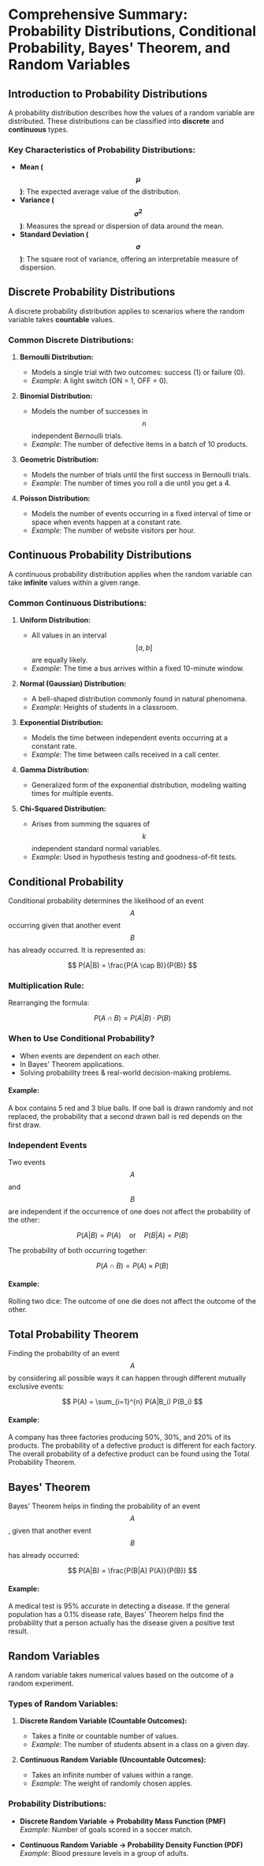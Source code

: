 # Comprehensive Summary: Probability Distributions, Conditional Probability, Bayes' Theorem, and Random Variables

## Introduction to Probability Distributions
A probability distribution describes how the values of a random variable are distributed. These distributions can be classified into **discrete** and **continuous** types.

### Key Characteristics of Probability Distributions:
- **Mean ($$\mu$$)**: The expected average value of the distribution.
- **Variance ($$\sigma^2$$)**: Measures the spread or dispersion of data around the mean.
- **Standard Deviation ($$\sigma$$)**: The square root of variance, offering an interpretable measure of dispersion.

## Discrete Probability Distributions
A discrete probability distribution applies to scenarios where the random variable takes **countable** values.

### Common Discrete Distributions:
1. **Bernoulli Distribution:**
   - Models a single trial with two outcomes: success (1) or failure (0).
   - *Example*: A light switch (ON = 1, OFF = 0).

2. **Binomial Distribution:**
   - Models the number of successes in $$n$$ independent Bernoulli trials.
   - *Example*: The number of defective items in a batch of 10 products.

3. **Geometric Distribution:**
   - Models the number of trials until the first success in Bernoulli trials.
   - *Example*: The number of times you roll a die until you get a 4.

4. **Poisson Distribution:**
   - Models the number of events occurring in a fixed interval of time or space when events happen at a constant rate.
   - *Example*: The number of website visitors per hour.

## Continuous Probability Distributions
A continuous probability distribution applies when the random variable can take **infinite** values within a given range.

### Common Continuous Distributions:
1. **Uniform Distribution:**
   - All values in an interval $$[a, b]$$ are equally likely.
   - *Example*: The time a bus arrives within a fixed 10-minute window.

2. **Normal (Gaussian) Distribution:**
   - A bell-shaped distribution commonly found in natural phenomena.
   - *Example*: Heights of students in a classroom.

3. **Exponential Distribution:**
   - Models the time between independent events occurring at a constant rate.
   - *Example*: The time between calls received in a call center.

4. **Gamma Distribution:**
   - Generalized form of the exponential distribution, modeling waiting times for multiple events.

5. **Chi-Squared Distribution:**
   - Arises from summing the squares of $$k$$ independent standard normal variables.
   - *Example*: Used in hypothesis testing and goodness-of-fit tests.

## Conditional Probability
Conditional probability determines the likelihood of an event $$A$$ occurring given that another event $$B$$ has already occurred. It is represented as:

$$
P(A|B) = \frac{P(A \cap B)}{P(B)}
$$

### Multiplication Rule:
Rearranging the formula:

$$
P(A \cap B) = P(A|B) \cdot P(B)
$$

### When to Use Conditional Probability?
- When events are dependent on each other.
- In Bayes' Theorem applications.
- Solving probability trees & real-world decision-making problems.

#### Example:
A box contains 5 red and 3 blue balls. If one ball is drawn randomly and not replaced, the probability that a second drawn ball is red depends on the first draw.

### Independent Events
Two events $$A$$ and $$B$$ are independent if the occurrence of one does not affect the probability of the other:

$$
P(A|B) = P(A) \quad \text{or} \quad P(B|A) = P(B)
$$

The probability of both occurring together:

$$
P(A \cap B) = P(A) \times P(B)
$$

#### Example:
Rolling two dice: The outcome of one die does not affect the outcome of the other.

## Total Probability Theorem
Finding the probability of an event $$A$$ by considering all possible ways it can happen through different mutually exclusive events:

$$
P(A) = \sum_{i=1}^{n} P(A|B_i) P(B_i)
$$

#### Example:
A company has three factories producing 50%, 30%, and 20% of its products. The probability of a defective product is different for each factory. The overall probability of a defective product can be found using the Total Probability Theorem.

## Bayes' Theorem
Bayes' Theorem helps in finding the probability of an event $$A$$, given that another event $$B$$ has already occurred:

$$
P(A|B) = \frac{P(B|A) P(A)}{P(B)}
$$

#### Example:
A medical test is 95% accurate in detecting a disease. If the general population has a 0.1% disease rate, Bayes' Theorem helps find the probability that a person actually has the disease given a positive test result.

## Random Variables
A random variable takes numerical values based on the outcome of a random experiment.

### Types of Random Variables:
1. **Discrete Random Variable (Countable Outcomes):**
   - Takes a finite or countable number of values.
   - *Example*: The number of students absent in a class on a given day.

2. **Continuous Random Variable (Uncountable Outcomes):**
   - Takes an infinite number of values within a range.
   - *Example*: The weight of randomly chosen apples.

### Probability Distributions:
- **Discrete Random Variable → Probability Mass Function (PMF)**  
  *Example*: Number of goals scored in a soccer match.
  
- **Continuous Random Variable → Probability Density Function (PDF)**  
  *Example*: Blood pressure levels in a group of adults.
